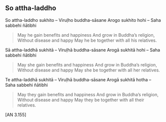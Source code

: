 ## So attha-laddho<a id="so-attha-laddho"></a>

So attha-laddho sukhito – Viruḷho buddha-sāsane
Arogo sukhito hohi – Saha sabbehi ñātibhi

<div class="english">

> May he gain benefits and happiness
> And grow in Buddha’s religion,
> Without disease and happy
> May he be together with all his relatives.

</div>

Sā attha-laddhā sukhitā – Viruḷhā buddha-sāsane
Arogā sukhitā hohi – Saha sabbehi ñātibhi

<div class="english">

> May she gain benefits and happiness
> And grow in Buddha’s religion,
> Without disease and happy
> May she be together with all her relatives.

</div>

Te attha-laddhā sukhitā – Viruḷhā buddha-sāsane
Arogā sukhitā hotha – Saha sabbehi ñātibhi

<div class="english">

> May they gain benefits and happiness
> And grow in Buddha’s religion,
> Without disease and happy
> May they be together with all their relatives.

</div>

[AN 3.155]
